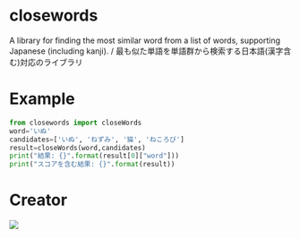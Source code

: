# closewords
A library for finding the most similar word from a list of words, supporting Japanese (including kanji). / 最も似た単語を単語群から検索する日本語(漢字含む)対応のライブラリ
# Example
```py
from closewords import closeWords
word='いぬ'
candidates=['いぬ', 'ねずみ', '猫', 'ねころび']
result=closeWords(word,candidates)
print("結果: {}".format(result[0]["word"]))
print("スコアを含む結果: {}".format(result))
```
# Creator
<img src="https://github.com/zrpy/zrpy/blob/main/kawaii_logo.png"></img>
